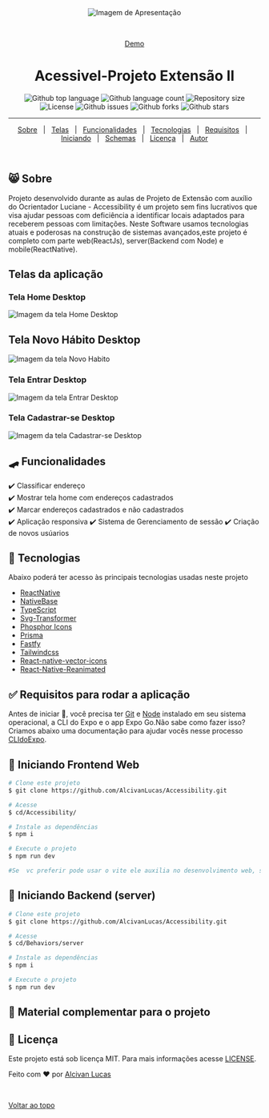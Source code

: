 <div align="center" id="top">
  <img src="./.github/Cover.png" alt="Imagem de Apresentação" />

  &#xa0;


  <a href="acessivel.vercel.app">Demo</a>
</div>

<h1 align="center">Acessivel-Projeto Extensão II</h1>

<p align="center">
  <img alt="Github top language" src="https://img.shields.io/github/languages/top/juniorvilas/nlw-setup?color=56BEB8">

  <img alt="Github language count" src="https://img.shields.io/github/languages/count/juniorvilas/nlw-setup?color=56BEB8">

  <img alt="Repository size" src="https://img.shields.io/github/repo-size/juniorvilas/nlw-setup?color=56BEB8">

  <img alt="License" src="https://img.shields.io/github/license/juniorvilas/nlw-setup?color=56BEB8">

  <img alt="Github issues" src="https://img.shields.io/github/issues/juniorvilas/nlw-setup?color=56BEB8" />

  <img alt="Github forks" src="https://img.shields.io/github/forks/juniorvilas/nlw-setup?color=56BEB8" />

  <img alt="Github stars" src="https://img.shields.io/github/stars/juniorvilas/nlw-setup?color=56BEB8" />
</p>


<hr>

<p align="center">
  <a href="#-sobre">Sobre</a> &#xa0; | &#xa0;
  <a href="#telas-da-aplicação">Telas</a> &#xa0; | &#xa0;
  <a href="#skateboard-funcionalidades">Funcionalidades</a> &#xa0; | &#xa0;
  <a href="#rocket-tecnologias">Tecnologias</a> &#xa0; | &#xa0;
  <a href="#white_check_mark-requisitos-para-rodar-a-aplicação">Requisitos</a> &#xa0; | &#xa0;
  <a href="#checkered_flag-iniciando">Iniciando</a> &#xa0; | &#xa0;
  <a href="#-configurações-adicionais-ao-projeto">Schemas</a> &#xa0; | &#xa0;
  <a href="#memo-licença">Licença</a> &#xa0; | &#xa0;
  <a href="https://github.com/juniorvilas" target="_blank">Autor</a>
</p>

<br>

## 😸 Sobre ##

Projeto desenvolvido durante as aulas de Projeto de Extensão com auxílio do Ocrientador Luciane - Accessibility é um projeto sem fins lucrativos que visa ajudar pessoas com deficiência a identificar locais adaptados para receberem pessoas com limitações.
Neste Software usamos tecnologias atuais e poderosas na construção de sistemas avançados,este projeto é completo com parte web(ReactJs), server(Backend com Node) e mobile(ReactNative).

## Telas da aplicação

### Tela Home Desktop ##

<img src="./.github/Home" alt="Imagem da tela Home Desktop" />

## Tela Novo Hábito Desktop ##

<img src="./.github/NewHabit" alt="Imagem da tela Novo Habito" />

### Tela Entrar Desktop ##

<img src="./.github/Entrar" alt="Imagem da tela Entrar Desktop" />

### Tela Cadastrar-se Desktop ##

<img src="./.github/Cadastrar-se" alt="Imagem da tela Cadastrar-se Desktop" />


## :skateboard: Funcionalidades ##

:heavy_check_mark: Classificar endereço\
:heavy_check_mark: Mostrar tela home com endereços cadastrados\
:heavy_check_mark: Marcar endereços cadastrados e não cadastrados\
:heavy_check_mark: Aplicação responsiva
:heavy_check_mark: Sistema de Gerenciamento de sessão 
:heavy_check_mark: Criação de novos usúarios

## :rocket: Tecnologias ##

Abaixo poderá ter acesso às principais tecnologias usadas neste projeto

- [ReactNative](https://reactnative.dev/)
- [NativeBase](https://nativebase.io/)
- [TypeScript](https://www.typescriptlang.org/)
- [Svg-Transformer](https://github.com/kristerkari/react-native-svg-transformer)
- [Phosphor Icons](https://github.com/duongdev/phosphor-react-native)
- [Prisma](https://www.prisma.io/)
- [Fastfy](https://www.fastify.io/)
- [Tailwindcss](https://tailwindcss.com/)
- [React-native-vector-icons](https://oblador.github.io/react-native-vector-icons/)
- [React-Native-Reanimated](https://docs.swmansion.com/react-native-reanimated/)



## :white_check_mark: Requisitos para rodar a aplicação ##

Antes de iniciar :checkered_flag:, você precisa ter [Git](https://git-scm.com) e [Node](https://nodejs.org/en/) instalado em seu sistema operacional, a CLI do Expo e o app Expo Go.Não sabe como fazer isso? Criamos abaixo uma documentação para ajudar vocês nesse processo [CLIdoExpo](https://efficient-sloth-d85.notion.site/Instalando-Expo-a4042eaea57d40fabeeaa2e462424ff0).


## :checkered_flag: Iniciando Frontend Web  ##

```bash
# Clone este projeto
$ git clone https://github.com/AlcivanLucas/Accessibility.git

# Acesse
$ cd/Accessibility/

# Instale as dependências
$ npm i

# Execute o projeto
$ npm run dev

#Se  vc preferir pode usar o vite ele auxilia no desenvolvimento web, só que vc teria que usar o vite ao invés do NPM,
```

## :checkered_flag: Iniciando Backend (server)  ##

```bash
# Clone este projeto
$ git clone https://github.com/AlcivanLucas/Accessibility.git

# Acesse
$ cd/Behaviors/server

# Instale as dependências
$ npm i

# Execute o projeto
$ npm run dev


```



## 📡 Material complementar para o projeto ##


## :memo: Licença ##

Este projeto está sob licença MIT. Para mais informações acesse [LICENSE]().

Feito com :heart: por <a href="https://github.com/AlcivanLucas" target="_blank">Alcivan Lucas</a>

&#xa0;

<a href="#top">Voltar ao topo</a>
